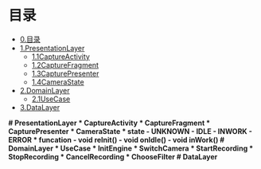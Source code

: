 # 目录
* [0.目录](#目录)
* [1.PresentationLayer](#PresentationLayer) 
	* [1.1CaptureActivity](#CaptureActivity)
	* [1.2CaptureFragment](#CaptureFragment)
	* [1.3CapturePresenter](#CapturePresenter)
	* [1.4CameraState](#CameraState)
* [2.DomainLayer](#DomainLayer)
	* [2.1UseCase](#UseCase)
* [3.DataLayer](#DataLayer)

<b id="PresentationLayer"/>
# PresentationLayer

<b id="CaptureActivity"/>
* CaptureActivity

<b id="CaptureFragment"/>
* CaptureFragment

<b id="CapturePresenter"/>
* CapturePresenter

<b id="CameraState"/>
* CameraState
	* state
		- UNKNOWN
		- IDLE
		- INWORK
		- ERROR
	* funcation
		- void reInit()
		- void onIdle()
		- void inWork()
		

<b id="DomainLayer"/>	
# DomainLayer

<b id="UseCase"/>
* UseCase
	* InitEngine
	* SwitchCamera
	* StartRecording
	* StopRecording
	* CancelRecording
	* ChooseFilter
	

<b id="DataLayer"/>
# DataLayer
